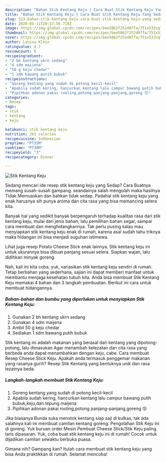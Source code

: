 ```yaml
---
description: "Bahan Stik Kentang Keju | Cara Buat Stik Kentang Keju Yang Sedap"
title: "Bahan Stik Kentang Keju | Cara Buat Stik Kentang Keju Yang Sedap"
slug: 513-bahan-stik-kentang-keju-cara-buat-stik-kentang-keju-yang-sedap
date: 2020-05-11T20:57:56.710Z
image: https://img-global.cpcdn.com/recipes/bee5062f252d8ffa/751x532cq70/stik-kentang-keju-foto-resep-utama.jpg
thumbnail: https://img-global.cpcdn.com/recipes/bee5062f252d8ffa/751x532cq70/stik-kentang-keju-foto-resep-utama.jpg
cover: https://img-global.cpcdn.com/recipes/bee5062f252d8ffa/751x532cq70/stik-kentang-keju-foto-resep-utama.jpg
author: Louisa Klein
ratingvalue: 4.7
reviewcount: 8
recipeingredient:
- "2 bh kentang ukrn sedang"
- "4 sdm maijena"
- "50 g keju chedar"
- "1 sdm bawang putih bubuk"
recipeinstructions:
- "Goreng kentang yang sudah di potong kecil-kecil"
- "Apabila sudah kering, hancurkan kentang lalu campur bawang putih bubuk,keju,dan tepung maijena"
- "Pipihkan adonan pakai rooling,potong panjang-panjang,goreng 😚"
categories:
- Resep
tags:
- stik
- kentang
- keju

katakunci: stik kentang keju 
nutrition: 261 calories
recipecuisine: Indonesian
preptime: "PT35M"
cooktime: "PT38M"
recipeyield: "3"
recipecategory: Dinner

---
```



![Stik Kentang Keju](https://img-global.cpcdn.com/recipes/bee5062f252d8ffa/751x532cq70/stik-kentang-keju-foto-resep-utama.jpg)

Sedang mencari ide resep stik kentang keju yang Sedap? Cara Buatnya memang susah-susah gampang. seandainya salah mengolah maka hasilnya Tidak Memuaskan dan bahkan tidak sedap. Padahal stik kentang keju yang enak harusnya sih punya aroma dan cita rasa yang bisa memancing selera kita.

Banyak hal yang sedikit banyak berpengaruh terhadap kualitas rasa dari stik kentang keju, mulai dari jenis bahan, lalu pemilihan bahan segar, sampai cara membuat dan menghidangkannya. Tak perlu pusing kalau mau menyiapkan stik kentang keju enak di rumah, karena asal sudah tahu triknya maka hidangan ini bisa menjadi suguhan istimewa.

Lihat juga resep Potato Cheese Stick enak lainnya. Stik kentang keju ini untuk ukurannya bisa dibuat panjang sesuai selera. Siapkan wajan, lalu didihkan minyak goreng.


Nah, kali ini kita coba, yuk, variasikan stik kentang keju sendiri di rumah. Tetap berbahan yang sederhana, sajian ini dapat memberi manfaat untuk membantu menjaga kesehatan tubuh kita. Anda bisa membuat Stik Kentang Keju memakai 4 bahan dan 3 langkah pembuatan. Berikut ini cara untuk membuat hidangannya.

<!--inarticleads1-->

##### Bahan-bahan dan bumbu yang diperlukan untuk menyiapkan Stik Kentang Keju:

1. Gunakan 2 bh kentang ukrn sedang
1. Gunakan 4 sdm maijena
1. Ambil 50 g keju chedar
1. Sediakan 1 sdm bawang putih bubuk


Stik kentang ini adalah makanan yang berasal dari kentang yang dipotong-potong, lalu dimasukan Agar menambah kelezatan dan cita rasa yang berbeda anda dapat menambahkan dengan keju, cabe. Cara membuat Resep Cheese Stick Keju. Apakah anda termasuk penggemar makanan yang rasanya gurih? Resep Stik Kentang yang bentuknya unik dan rasa lezatnya beda. 

<!--inarticleads2-->

##### Langkah-langkah membuat Stik Kentang Keju:

1. Goreng kentang yang sudah di potong kecil-kecil
1. Apabila sudah kering, hancurkan kentang lalu campur bawang putih bubuk,keju,dan tepung maijena
1. Pipihkan adonan pakai rooling,potong panjang-panjang,goreng 😚


Jika biasanya Bunda suka menstok kentang siap saji di kulkas, tak ada salahnya kali ini membuat camilan kentang goreng. Pengolahan Stik Keju ini di goreng. Yuk buruan order Mesin Pembuat Cheese Stick/Stik Keju paling laris dipasaran. Yuk, coba buat stik kentang keju ini di rumah! Cocok untuk dijadikan camilan sewaktu berbuka puasa. 

Gimana nih? Gampang kan? Itulah cara membuat stik kentang keju yang bisa Anda praktikkan di rumah. Selamat mencoba!
